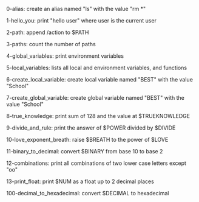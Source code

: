 0-alias:
    create an alias named "ls" with the
    value "rm *"

1-hello_you:
    print "hello user" where user is the 
    current user

2-path:
    append /action to $PATH

3-paths:
    count the number of paths

4-global_variables:
    print environment variables

5-local_variables:
    lists all local and environment 
    variables, and functions

6-create_local_variable:
    create local variable named "BEST"
    with the value "School"

7-create_global_variable:
    create global variable named "BEST"
    with the value "School"

8-true_knowledge:
    print sum of 128 and the value at
    $TRUEKNOWLEDGE

9-divide_and_rule:
    print the answer of $POWER divided
    by $DIVIDE

10-love_exponent_breath:
    raise $BREATH to the power of 
    $LOVE

11-binary_to_decimal:
    convert $BINARY from base 10 to 
    base 2

12-combinations:
    print all combinations of two 
    lower case letters except "oo"

13-print_float:
    print $NUM as a float up to 2
    decimal places

100-decimal_to_hexadecimal:
    convert $DECIMAL to hexadecimal
